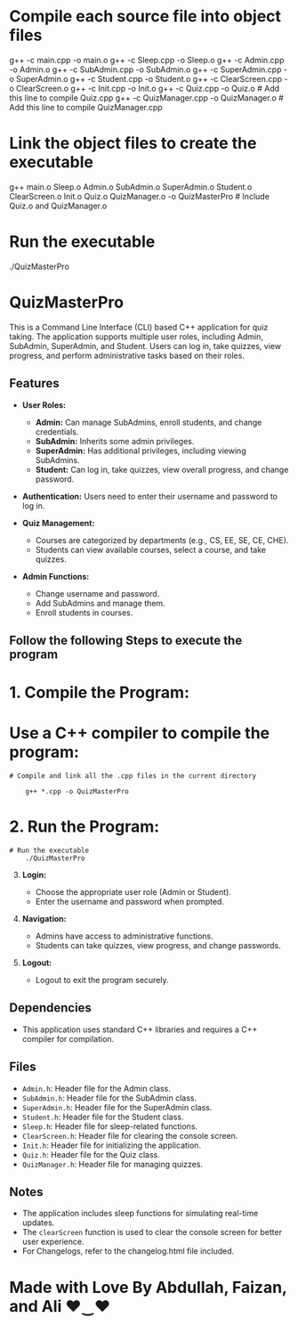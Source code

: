 <!-- Obsolete Commands  -->
# Compile each source file into object files
g++ -c main.cpp -o main.o
g++ -c Sleep.cpp -o Sleep.o
g++ -c Admin.cpp -o Admin.o
g++ -c SubAdmin.cpp -o SubAdmin.o
g++ -c SuperAdmin.cpp -o SuperAdmin.o
g++ -c Student.cpp -o Student.o
g++ -c ClearScreen.cpp -o ClearScreen.o
g++ -c Init.cpp -o Init.o
g++ -c Quiz.cpp -o Quiz.o  # Add this line to compile Quiz.cpp
g++ -c QuizManager.cpp -o QuizManager.o  # Add this line to compile QuizManager.cpp

# Link the object files to create the executable
g++ main.o Sleep.o Admin.o SubAdmin.o SuperAdmin.o Student.o ClearScreen.o Init.o Quiz.o QuizManager.o -o QuizMasterPro  # Include Quiz.o and QuizManager.o

# Run the executable
./QuizMasterPro

# QuizMasterPro

This is a Command Line Interface (CLI) based C++ application for quiz taking. The application supports multiple user roles, including Admin, SubAdmin, SuperAdmin, and Student. Users can log in, take quizzes, view progress, and perform administrative tasks based on their roles.

## Features
- **User Roles:**
  - **Admin:** Can manage SubAdmins, enroll students, and change credentials.
  - **SubAdmin:** Inherits some admin privileges.
  - **SuperAdmin:** Has additional privileges, including viewing SubAdmins.
  - **Student:** Can log in, take quizzes, view overall progress, and change password.

- **Authentication:** Users need to enter their username and password to log in.

- **Quiz Management:**
  - Courses are categorized by departments (e.g., CS, EE, SE, CE, CHE).
  - Students can view available courses, select a course, and take quizzes.

- **Admin Functions:**
  - Change username and password.
  - Add SubAdmins and manage them.
  - Enroll students in courses.

## Follow the following Steps to execute the program 
# 1. **Compile the Program:**
#    Use a C++ compiler to compile the program:
     
    # Compile and link all the .cpp files in the current directory

        g++ *.cpp -o QuizMasterPro

     

# 2. **Run the Program:**
    # Run the executable
        ./QuizMasterPro     

3. **Login:**
   - Choose the appropriate user role (Admin or Student).
   - Enter the username and password when prompted.

4. **Navigation:**
   - Admins have access to administrative functions.
   - Students can take quizzes, view progress, and change passwords.

5. **Logout:**
   - Logout to exit the program securely.

## Dependencies
- This application uses standard C++ libraries and requires a C++ compiler for compilation.

## Files
- `Admin.h`: Header file for the Admin class.
- `SubAdmin.h`: Header file for the SubAdmin class.
- `SuperAdmin.h`: Header file for the SuperAdmin class.
- `Student.h`: Header file for the Student class.
- `Sleep.h`: Header file for sleep-related functions.
- `ClearScreen.h`: Header file for clearing the console screen.
- `Init.h`: Header file for initializing the application.
- `Quiz.h`: Header file for the Quiz class.
- `QuizManager.h`: Header file for managing quizzes.

## Notes
- The application includes sleep functions for simulating real-time updates.
- The `clearScreen` function is used to clear the console screen for better user experience.
- For Changelogs, refer to the changelog.html file included.   

# Made with Love By Abdullah, Faizan, and Ali ♥‿♥
